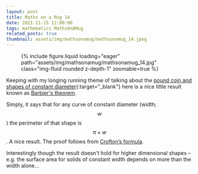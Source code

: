 ```yaml
---
layout: post
title: Maths on a Mug 14
date: 2021-11-15 12:00:00
tags: mathematics MathsOnAMug
related_posts: true
thumbnail: assets/img/mathsonamug/mathsonamug_14.jpeg
---
```


<div class="row mt-3">
    <div class="col-sm mt-3 mt-md-0">
        <figure>
            {% include figure.liquid loading="eager" path="assets/img/mathsonamug/mathsonamug_14.jpg" class="img-fluid rounded z-depth-1" zoomable=true %}
        </figure>
    </div>
</div>

Keeping with my longing running theme of talking about the [pound coin and shapes of constant diameter](https://seanelvidge.github.io/blog/2013/Pound_Coin/){:target="_blank"} here is a nice little result known as [Barbier's theorem](https://en.wikipedia.org/wiki/Barbier%27s_theorem). 

Simply, it says that for any curve of constant diameter (width; $$w$$) the perimeter of that shape is $$\pi\times w$$. A nice result. The proof follows from [Crofton’s formula](https://en.wikipedia.org/wiki/Crofton_formula).

Interestingly though the result doesn't hold for higher dimensional shapes – e.g. the surface area for solids of constant width depends on more than the width alone...
